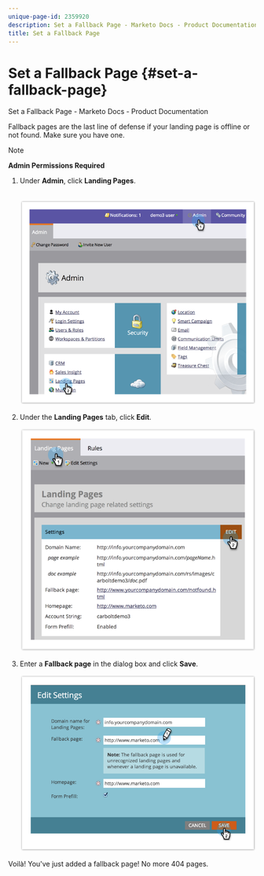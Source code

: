 ```yaml
---
unique-page-id: 2359920
description: Set a Fallback Page - Marketo Docs - Product Documentation
title: Set a Fallback Page
---
```


# Set a Fallback Page {#set-a-fallback-page}

Set a Fallback Page - Marketo Docs - Product Documentation

Fallback pages are the last line of defense if your landing page is offline or not found. Make sure you have one.

>[!NOTE]
>
>**Admin Permissions Required**

1. Under&nbsp;**Admin**,&nbsp;click&nbsp;**Landing Pages**.

   &nbsp; ![](assets/image2014-9-10-12-3a7-3a22.png)

1. Under the **Landing Pages** tab, click **Edit**.

   ![](assets/image2014-9-10-12-3a7-3a5.png)

1. Enter a **Fallback page** in the dialog box and click **Save**.

   ![](assets/image2014-9-10-12-3a6-3a2.png)

Voilà! You've just added a fallback page! No more 404 pages. 